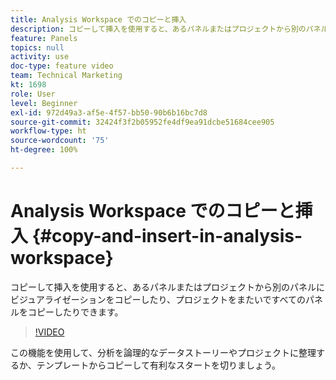 ```yaml
---
title: Analysis Workspace でのコピーと挿入
description: コピーして挿入を使用すると、あるパネルまたはプロジェクトから別のパネルにビジュアライゼーションをコピーしたり、プロジェクトをまたいですべてのパネルをコピーしたりできます。
feature: Panels
topics: null
activity: use
doc-type: feature video
team: Technical Marketing
kt: 1698
role: User
level: Beginner
exl-id: 972d49a3-af5e-4f57-bb50-90b6b16bc7d8
source-git-commit: 32424f3f2b05952fe4df9ea91dcbe51684cee905
workflow-type: ht
source-wordcount: '75'
ht-degree: 100%

---
```


# Analysis Workspace でのコピーと挿入 {#copy-and-insert-in-analysis-workspace}

コピーして挿入を使用すると、あるパネルまたはプロジェクトから別のパネルにビジュアライゼーションをコピーしたり、プロジェクトをまたいですべてのパネルをコピーしたりできます。

>[!VIDEO](https://video.tv.adobe.com/v/23230/?quality=12)

この機能を使用して、分析を論理的なデータストーリーやプロジェクトに整理するか、テンプレートからコピーして有利なスタートを切りましょう。
